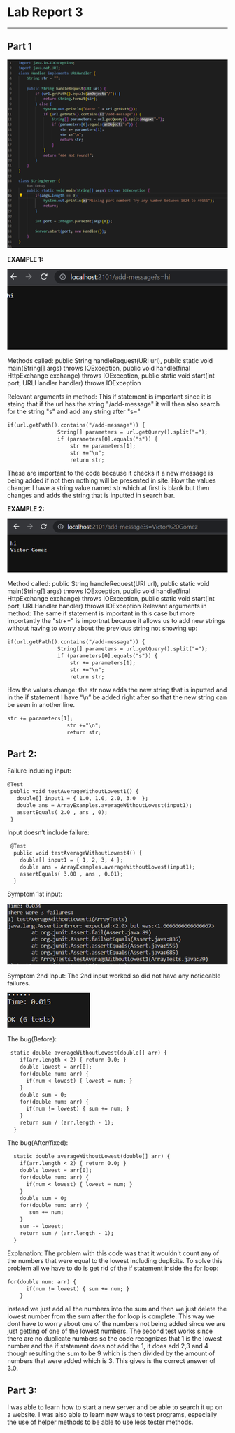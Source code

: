 # Lab Report 3
---
## **Part 1**

![Image](part1-pic1.png)

**EXAMPLE 1:**

![Image](part1-pic2.png)

Methods called: public String handleRequest(URI url), public static void main(String[] args) throws IOException, public void handle(final HttpExchange exchange) throws IOException, public static void start(int port, URLHandler handler) throws IOException

Relevant arguments in method: This if statement is important since it is staing that if the url has the string "/add-message" it will then also search for the string "s" and add any string after "s="
```
if(url.getPath().contains("/add-message")) {
                String[] parameters = url.getQuery().split("=");
                if (parameters[0].equals("s")) {
                    str += parameters[1];
                    str +="\n";
                    return str;
```
These are important to the code because it checks if a new message is being added if not then nothing will be presented in site.
How the values change: I have a string value named str which at first is blank but then changes and adds the string that is inputted in search bar.

**EXAMPLE 2:**

![Image](part1-pic3.png)

Method called:  public String handleRequest(URI url), public static void main(String[] args) throws IOException, public void handle(final HttpExchange exchange) throws IOException, public static void start(int port, URLHandler handler) throws IOException
Relevant arguments in method: The same if statement is important in this case but more importantly the "str+=" is importnat because it allows us to add new strings without having to worry about the previous string not showing up:
```
if(url.getPath().contains("/add-message")) {
                String[] parameters = url.getQuery().split("=");
                if (parameters[0].equals("s")) {
                    str += parameters[1];
                    str +="\n";
                    return str;

```
How the values change: the str now adds the new string that is inputted and in the if statement I have “\n” be added right after so that the new string can be seen in another line.
 ```
 str += parameters[1];
                    str +="\n";
                    return str;
```


## **Part 2:**

Failure inducing input:
 ```
 @Test
  public void testAverageWithoutLowest1() {
    double[] input1 = { 1.0, 1.0, 2.0, 3.0  };
    double ans = ArrayExamples.averageWithoutLowest(input1);
    assertEquals( 2.0 , ans , 0);
  }
```
Input doesn’t include failure:
```
 @Test
  public void testAverageWithoutLowest4() {
    double[] input1 = { 1, 2, 3, 4 };
    double ans = ArrayExamples.averageWithoutLowest(input1);
    assertEquals( 3.00 , ans , 0.01);
  }
```
Symptom 1st input:

![Image](part2-pic1.png)

Symptom 2nd Input:
The 2nd input worked so did not have any noticeable failures.

![Image](part2-pic2.png)

The bug(Before):
```
 static double averageWithoutLowest(double[] arr) {
    if(arr.length < 2) { return 0.0; }
    double lowest = arr[0];
    for(double num: arr) {
      if(num < lowest) { lowest = num; }
    }
    double sum = 0;
    for(double num: arr) {
      if(num != lowest) { sum += num; }
    }
    return sum / (arr.length - 1);
  }
```
The bug(After/fixed):
```
  static double averageWithoutLowest(double[] arr) {
    if(arr.length < 2) { return 0.0; }
    double lowest = arr[0];
    for(double num: arr) {
      if(num < lowest) { lowest = num; }
    }
    double sum = 0;
    for(double num: arr) {
       sum += num;
    }
    sum -= lowest;
    return sum / (arr.length - 1);
  }

```

Explanation:
The problem with this code was that it wouldn't count any of the numbers that were equal to the lowest including duplicits. To solve this problem all we have to do is get rid of the if statement inside the for loop:
```
for(double num: arr) {
      if(num != lowest) { sum += num; }
    }

```
instead we just add all the numbers into the sum and then we just delete the lowest number from the sum after the for loop is complete. This way we dont have to worry about one of the numbers not being added since we are just getting of one of the lowest numbers.
The second test works since there are no duplicate numbers so the code recognizes that 1 is the lowest number and the if statement does not add the 1, it does add 2,3 and 4 though resulting the sum to be 9 which is then divided by the amount of numbers that were added which is 3. This gives is the correct answer of 3.0.

## **Part 3:** 
I was able to learn how to start a new server and be able to search it up on a website. I was also able to learn new ways to test programs, especially the use of helper methods to be able to use less tester methods.

